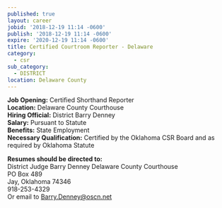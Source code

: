 ```yaml
---
published: true
layout: career
jobid: '2018-12-19 11:14 -0600'
publish: '2018-12-19 11:14 -0600'
expire: '2020-12-19 11:14 -0600'
title: Certified Courtroom Reporter - Delaware
category:
  - csr
sub_category:
  - DISTRICT
location: Delaware County
---
```

**Job Opening:** Certified Shorthand Reporter  
**Location:** Delaware County Courthouse  
**Hiring Official:** District Barry Denney   
**Salary:** Pursuant to Statute  
**Benefits:** State Employment  
**Necessary Qualification:** Certified by the Oklahoma CSR Board and as required by Oklahoma Statute
 
**Resumes should be directed to:**  
District Judge Barry Denney 
Delaware County Courthouse  
PO Box 489  
Jay, Oklahoma 74346  
918-253-4329  
Or email to [Barry.Denney@oscn.net](mailto:barry.denney@oscn.net)

